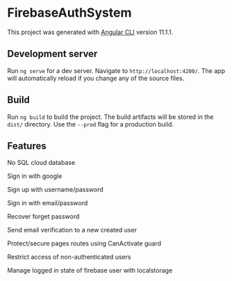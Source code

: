 # FirebaseAuthSystem

This project was generated with [Angular CLI](https://github.com/angular/angular-cli) version 11.1.1.

## Development server

Run `ng serve` for a dev server. Navigate to `http://localhost:4200/`. The app will automatically reload if you change any of the source files.



## Build

Run `ng build` to build the project. The build artifacts will be stored in the `dist/` directory. Use the `--prod` flag for a production build.


## Features

No SQL cloud database


Sign in with google


Sign up with username/password


Sign in with email/password


Recover forget password


Send email verification to a new created user


Protect/secure pages routes using CanActivate guard


Restrict access of non-authenticated users


Manage logged in state of firebase user with localstorage


